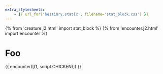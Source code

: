 ```yaml
---
extra_stylesheets: 
    - {{ url_for('bestiary.static', filename='stat_block.css') }}
---
```

{% from 'creature.j2.html' import stat_block %}
{% from 'encounter.j2.html' import encounter %}
# Foo

{{ encounter([(1, script.CHICKEN)]) }}